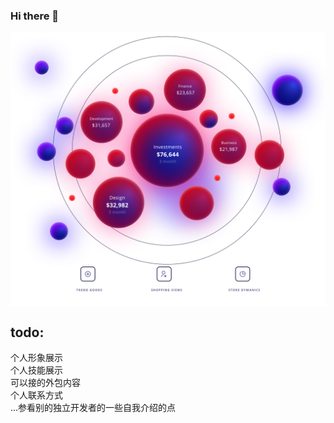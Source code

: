 ### Hi there 👋

<img src='./Profile-Container.svg' align='center'/>

## todo:

个人形象展示  
个人技能展示  
可以接的外包内容  
个人联系方式  
...参看别的独立开发者的一些自我介绍的点
